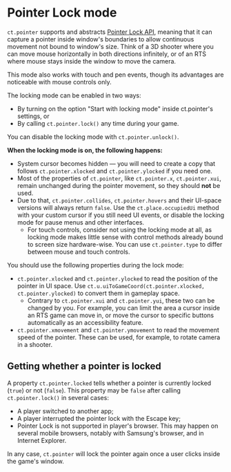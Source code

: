 # Pointer Lock mode

`ct.pointer` supports and abstracts [Pointer Lock API](https://developer.mozilla.org/en-US/docs/Web/API/Pointer_Lock_API), meaning that it can capture a pointer inside window's boundaries to allow continuous movement not bound to window's size. Think of a 3D shooter where you can move mouse horizontally in both directions infinitely, or of an RTS where mouse stays inside the window to move the camera.

This mode also works with touch and pen events, though its advantages are noticeable with mouse controls only.

The locking mode can be enabled in two ways:

* By turning on the option "Start with locking mode" inside ct.pointer's settings, or
* By calling `ct.pointer.lock()` any time during your game.

You can disable the locking mode with `ct.pointer.unlock()`.

**When the locking mode is on, the following happens:**

* System cursor becomes hidden — you will need to create a copy that follows `ct.pointer.xlocked` and `ct.pointer.ylocked` if you need one.
* Most of the properties of `ct.pointer`, like `ct.pointer.x`, `ct.pointer.xui`, remain unchanged during the pointer movement, so they should **not** be used.
* Due to that, `ct.pointer.collides`, `ct.pointer.hovers` and their UI-space versions will always return `false`. Use the `ct.place.occupiedUi` method with your custom cursor if you still need UI events, or disable the locking mode for pause menus and other interfaces.
  * For touch controls, consider not using the locking mode at all, as locking mode makes little sense with control methods already bound to screen size hardware-wise. You can use `ct.pointer.type` to differ between mouse and touch controls.

You should use the following properties during the lock mode:

* `ct.pointer.xlocked` and `ct.pointer.ylocked` to read the position of the pointer in UI space. Use `ct.u.uiToGameCoord(ct.pointer.xlocked, ct.pointer.ylocked)` to convert them in gameplay space.
  * Contrary to `ct.pointer.xui` and `ct.pointer.yui`, these two can be changed by you. For example, you can limit the area a cursor inside an RTS game can move in, or move the cursor to specific buttons automatically as an accessibility feature.
* `ct.pointer.xmovement` and `ct.pointer.ymovement` to read the movement speed of the pointer. These can be used, for example, to rotate camera in a shooter.

## Getting whether a pointer is locked

A property `ct.pointer.locked` tells whether a pointer is currently locked (`true`) or not (`false`).
This property may be `false` after calling `ct.pointer.lock()` in several cases:

* A player switched to another app;
* A player interrupted the pointer lock with the Escape key;
* Pointer Lock is not supported in player's browser. This may happen on several mobile browsers, notably with Samsung's browser, and in Internet Explorer.

In any case, `ct.pointer` will lock the pointer again once a user clicks inside the game's window.
